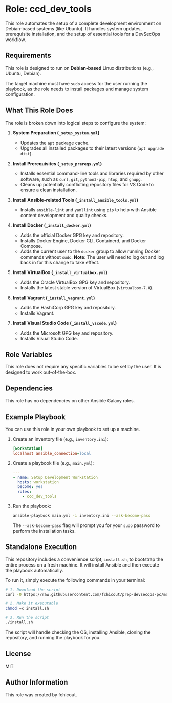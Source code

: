 # Role: ccd_dev_tools

This role automates the setup of a complete development environment on Debian-based systems (like Ubuntu). It handles system updates, prerequisite installation, and the setup of essential tools for a DevSecOps workflow.

## Requirements

This role is designed to run on **Debian-based** Linux distributions (e.g., Ubuntu, Debian).

The target machine must have `sudo` access for the user running the playbook, as the role needs to install packages and manage system configuration.

## What This Role Does

The role is broken down into logical steps to configure the system:

1.  **System Preparation (`_setup_system.yml`)**
    *   Updates the `apt` package cache.
    *   Upgrades all installed packages to their latest versions (`apt upgrade dist`).

2.  **Install Prerequisites (`_setup_prereqs.yml`)**
    *   Installs essential command-line tools and libraries required by other software, such as `curl`, `git`, `python3-pip`, `htop`, and `gnupg`.
    *   Cleans up potentially conflicting repository files for VS Code to ensure a clean installation.

3.  **Install Ansible-related Tools (`_install_ansible_tools.yml`)**
    *   Installs `ansible-lint` and `yamllint` using `pip` to help with Ansible content development and quality checks.

4.  **Install Docker (`_install_docker.yml`)**
    *   Adds the official Docker GPG key and repository.
    *   Installs Docker Engine, Docker CLI, Containerd, and Docker Compose.
    *   Adds the current user to the `docker` group to allow running Docker commands without `sudo`. **Note:** The user will need to log out and log back in for this change to take effect.

5.  **Install VirtualBox (`_install_virtualbox.yml`)**
    *   Adds the Oracle VirtualBox GPG key and repository.
    *   Installs the latest stable version of VirtualBox (`virtualbox-7.0`).

6.  **Install Vagrant (`_install_vagrant.yml`)**
    *   Adds the HashiCorp GPG key and repository.
    *   Installs Vagrant.

7.  **Install Visual Studio Code (`_install_vscode.yml`)**
    *   Adds the Microsoft GPG key and repository.
    *   Installs Visual Studio Code.

## Role Variables

This role does not require any specific variables to be set by the user. It is designed to work out-of-the-box.

## Dependencies

This role has no dependencies on other Ansible Galaxy roles.

## Example Playbook

You can use this role in your own playbook to set up a machine.

1.  Create an inventory file (e.g., `inventory.ini`):

    ```ini
    [workstation]
    localhost ansible_connection=local
    ```

2.  Create a playbook file (e.g., `main.yml`):

    ```yaml
    ---
    - name: Setup Development Workstation
      hosts: workstation
      become: yes
      roles:
        - ccd_dev_tools
    ```

3.  Run the playbook:

    ```bash
    ansible-playbook main.yml -i inventory.ini --ask-become-pass
    ```

    The `--ask-become-pass` flag will prompt you for your `sudo` password to perform the installation tasks.

## Standalone Execution

This repository includes a convenience script, `install.sh`, to bootstrap the entire process on a fresh machine. It will install Ansible and then execute the playbook automatically.

To run it, simply execute the following commands in your terminal:

```bash
# 1. Download the script
curl -O https://raw.githubusercontent.com/fchicout/prep-devsecops-pc/main/install.sh

# 2. Make it executable
chmod +x install.sh

# 3. Run the script
./install.sh
```

The script will handle checking the OS, installing Ansible, cloning the repository, and running the playbook for you.

## License

MIT

## Author Information

This role was created by fchicout.
